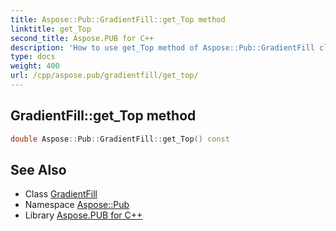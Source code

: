 ```yaml
---
title: Aspose::Pub::GradientFill::get_Top method
linktitle: get_Top
second_title: Aspose.PUB for C++
description: 'How to use get_Top method of Aspose::Pub::GradientFill class in C++.'
type: docs
weight: 400
url: /cpp/aspose.pub/gradientfill/get_top/
---
```

## GradientFill::get_Top method




```cpp
double Aspose::Pub::GradientFill::get_Top() const
```

## See Also

* Class [GradientFill](../)
* Namespace [Aspose::Pub](../../)
* Library [Aspose.PUB for C++](../../../)
